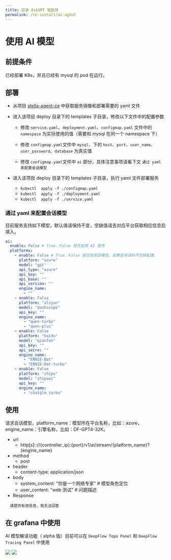 ```yaml
---
title: 安装 AskGPT 智能体
permalink: /ce-install/ai-agent
---
```


# 使用 AI 模型

## 前提条件

已经部署 K8s，并且已经有 mysql 的 pod 在运行。

## 部署

- 从项目 [stella-agent-ce](https://github.com/deepflowio/stella-agent-ce) 中获取服务镜像和部署需要的 yaml 文件
- 进入该项目 deploy 目录下的 templates 子目录，修改以下文件中的配置参数

  - 修改 `service.yaml`、`deployment.yaml`、`configmap.yaml` 文件中的 `namespace` 为实际使用的值（需要和 mysql 在同一个 namespace 下）
  - 修改 `configmap.yaml`文件中 `mysql`、下的 `host`、`port`、`user_name`、`user_password`、`database` 为真实值

  - 修改 `configmap.yaml`文件中 `ai` 部分，具体注意事项请看下文 `通过 yaml 来配置会话模型`

- 进入该项目 deploy 目录下的 templates 子目录，执行 yaml 文件部署服务
  - `kubectl  apply -f ./configmap.yaml`
  - `kubectl  apply -f ./deployment.yaml`
  - `kubectl  apply -f ./service.yaml`

### 通过 yaml 来配置会话模型

目前服务支持如下模型，默认值请保持不变，空缺值请去对应平台获取相应信息后填入。

```yaml
ai:
  enable: False # True、False 是否启用 AI 服务
  platforms:
    - enable: False # True、False 是否启用该模型，如果启用请补齐空缺配置。
      platform: "azure"
      model: "gpt"
      api_type: "azure"
      api_key: ""
      api_base: ""
      api_version: ""
      engine_name:
        - ""
    - enable: False
      platform: "aliyun"
      model: "dashscope"
      api_key: ""
      engine_name:
        - "qwen-turbo"
        - "qwen-plus"
    - enable: False
      platform: "baidu"
      model: "qianfan"
      api_key: ""
      api_secre: ""
      engine_name:
        - "ERNIE-Bot"
        - "ERNIE-Bot-turbo"
    - enable: False
      platform: "zhipu"
      model: "zhipuai"
      api_key: ""
      engine_name:
        - "chatglm_turbo"
```

## 使用

请求会话模型，platform_name：模型所在平台名称，比如：azure， engine_name：引擎名称，比如：DF-GPT4-32K。

- url
  - http[s]:://{controller_ip}:{port}/v1/ai/stream/{platform_name}?{engine_name}
- method
  - post
- header
  - content-type: application/json
- body
  - system_content: "你是一个网络专家" # 模型角色定位
  - user_content: "web 测试" # 问题描述
- Response

```text
  请提供有效信息，我无法回答
```

## 在 grafana 中使用

AI 模型解读功能（ alpha 版）目前可以在 `DeepFlow Topo Panel` 和 `DeepFlow Tracing Panel` 中使用

<img src="./imgs/topo-panel-with-ask-gpt.png">
<img src="./imgs/tracing-panel-with-ask-gpt.png">
